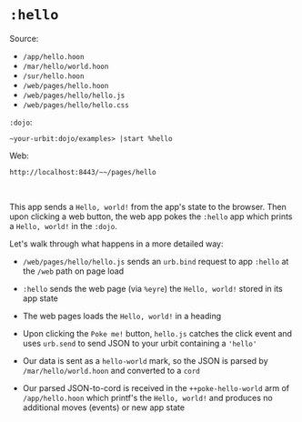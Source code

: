 # `:hello`

Source:

-   `/app/hello.hoon`
-   `/mar/hello/world.hoon`
-   `/sur/hello.hoon`
-   `/web/pages/hello.hoon`
-   `/web/pages/hello/hello.js`
-   `/web/pages/hello/hello.css`

`:dojo`:

    ~your-urbit:dojo/examples> |start %hello

Web:

    http://localhost:8443/~~/pages/hello

<br />

This app sends a `Hello, world!` from the app's state to the browser. Then upon
clicking a web button, the web app pokes the `:hello` app which prints a
`Hello, world!` in the `:dojo`.

Let's walk through what happens in a more detailed way:

-   `/web/pages/hello/hello.js` sends an `urb.bind` request to app `:hello` at
    the `/web` path on page load

-   `:hello` sends the web page (via `%eyre`) the `Hello, world!` stored in its
    app state

-   The web pages loads the `Hello, world!` in a heading

-   Upon clicking the `Poke me!` button, `hello.js` catches the click event and
    uses `urb.send` to send JSON to your urbit containing a `'hello'`

-   Our data is sent as a `hello-world` mark, so the JSON is parsed by
    `/mar/hello/world.hoon` and converted to a `cord`

-   Our parsed JSON-to-cord is received in the `++poke-hello-world` arm of
    `/app/hello.hoon` which printf's the `Hello, world!` and produces no
    additional moves (events) or new app state

